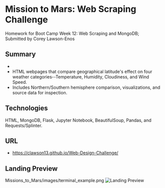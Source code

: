 # Mission to Mars: Web Scraping Challenge

Homework for Boot Camp Week 12: Web Scraping and MongoDB; Submitted by Corey Lawson-Enos

## Summary
* 
* HTML webpages that compare geographical latitude's effect on four weather categories--Temperature, Humidity, Cloudiness, and Wind Speed. 
* Includes Northern/Southern hemisphere comparison, visualizations, and source data for inspection.

## Technologies
HTML, MongoDB, Flask, Jupyter Notebook, BeautifulSoup, Pandas, and Requests/Splinter.

## URL

* https://clawson13.github.io/Web-Design-Challenge/

## Landing Preview
Missions_to_Mars/images/terminal_example.png
![Landing Preview](assets/images/landing_preview.png)
